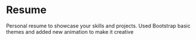 # Resume
Personal resume to showcase your skills and projects.
Used Bootstrap basic themes and added new animation to make it creative
